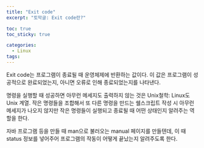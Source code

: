 ```yaml
---
title: "Exit code"
excerpt: "토막글: Exit code란?"

toc: true
toc_sticky: true

categories:
  - Linux
tags:
---
```

Exit code는 프로그램이 종료될 때 운영체제에 반환하는 값이다. 이 값은 프로그램이 성공적으로 완료되었는지, 아니면 오류로 인해 종료되었는지를 나타낸다.

명령을 실행할 때 성공하면 아무런 메세지도 출력하지 않는 것은 Unix철학: Linux도 Unix 계열. 작은 명령들을 조합해서 또 다른 명령을 만드는 쉘스크립트 작성 시 아무런 메세지가 나오지 않지만 작은 명령들이 실행되고 종료될 때 어떤 상태인지 알려주는 역할을 한다.

자바 프로그램 등을 만들 때 man으로 불러오는 manual 페이지를 만들텐데, 이 때 status 정보를 넣어주어 프로그램의 작동이 어떻게 끝났는지 알려주도록 한다.